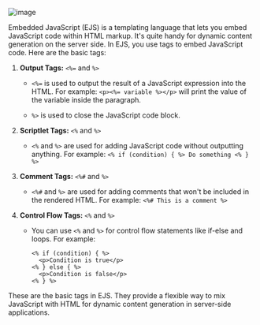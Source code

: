![image](https://github.com/shahbazalamjobs/The-complete-web-development-bootcamp--by-Angela-Yu-2023/assets/125631878/bbe1269d-a522-46d5-b0cb-1d8f7c488602)

Embedded JavaScript (EJS) is a templating language that lets you embed JavaScript code within HTML markup. It's quite handy for dynamic content generation on the server side. In EJS, you use tags to embed JavaScript code. Here are the basic tags:

1. **Output Tags:** `<%=` and `%>`

   - `<%=` is used to output the result of a JavaScript expression into the HTML. For example: `<p><%= variable %></p>` will print the value of the variable inside the paragraph.

   - `%>` is used to close the JavaScript code block.

2. **Scriptlet Tags:** `<%` and `%>`

   - `<%` and `%>` are used for adding JavaScript code without outputting anything. For example: `<% if (condition) { %> Do something <% } %>`

3. **Comment Tags:** `<%#` and `%>`

   - `<%#` and `%>` are used for adding comments that won't be included in the rendered HTML. For example: `<%# This is a comment %>`

4. **Control Flow Tags:** `<%` and `%>`

   - You can use `<%` and `%>` for control flow statements like if-else and loops. For example:

     ```ejs
     <% if (condition) { %>
       <p>Condition is true</p>
     <% } else { %>
       <p>Condition is false</p>
     <% } %>
     ```

These are the basic tags in EJS. They provide a flexible way to mix JavaScript with HTML for dynamic content generation in server-side applications.

